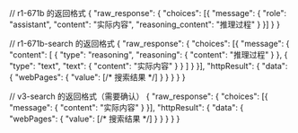 // r1-671b 的返回格式
{
  "raw_response": {
    "choices": [{
      "message": {
        "role": "assistant",
        "content": "实际内容",
        "reasoning_content": "推理过程"
      }
    }]
  }
}

// r1-671b-search 的返回格式
{
  "raw_response": {
    "choices": [{
      "message": {
        "content": [
          {
            "type": "reasoning",
            "reasoning": {
              "content": "推理过程"
            }
          },
          {
            "type": "text",
            "text": {
              "content": "实际内容"
            }
          }
        ]
      }
    }],
    "httpResult": {
      "data": {
        "webPages": {
          "value": [/* 搜索结果 */]
        }
      }
    }
  }
}

// v3-search 的返回格式（需要确认）
{
  "raw_response": {
    "choices": [{
      "message": {
        "content": "实际内容"
      }
    }],
    "httpResult": {
      "data": {
        "webPages": {
          "value": [/* 搜索结果 */]
        }
      }
    }
  }
}
